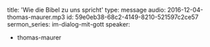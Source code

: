 title: 'Wie die Bibel zu uns spricht'
type: message
audio: 2016-12-04-thomas-maurer.mp3
id: 59e0eb38-68c2-4149-8210-521597c2ce57
sermon_series: im-dialog-mit-gott
speaker:
  - thomas-maurer
